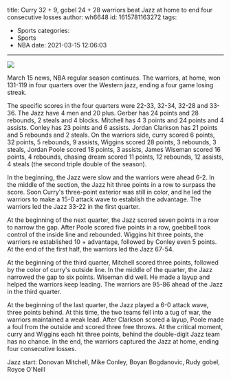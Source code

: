 title: Curry 32 + 9, gobel 24 + 28 warriors beat Jazz at home to end four consecutive losses
author: wh6648
id: 1615781163272
tags: 
- Sports
categories: 
- Sports
- NBA
date: 2021-03-15 12:06:03
---
![](https://p7.itc.cn/images01/20210315/43f714b3bb784d37a881b49ebfbbae9d.jpeg)


March 15 news, NBA regular season continues. The warriors, at home, won 131-119 in four quarters over the Western jazz, ending a four game losing streak.

The specific scores in the four quarters were 22-33, 32-34, 32-28 and 33-36. The Jazz have 4 men and 20 plus. Gerber has 24 points and 28 rebounds, 2 steals and 4 blocks. Mitchell has 4 3 points and 24 points and 4 assists. Conley has 23 points and 6 assists. Jordan Clarkson has 21 points and 5 rebounds and 2 steals. On the warriors side, curry scored 6 points, 32 points, 5 rebounds, 9 assists, Wiggins scored 28 points, 3 rebounds, 3 steals, Jordan Poole scored 18 points, 3 assists, James Wiseman scored 16 points, 4 rebounds, chasing dream scored 11 points, 12 rebounds, 12 assists, 4 steals (the second triple double of the season).

In the beginning, the Jazz were slow and the warriors were ahead 6-2. In the middle of the section, the Jazz hit three points in a row to surpass the score. Soon Curry's three-point exterior was still in color, and he led the warriors to make a 15-0 attack wave to establish the advantage. The warriors led the Jazz 33-22 in the first quarter.

At the beginning of the next quarter, the Jazz scored seven points in a row to narrow the gap. After Poole scored five points in a row, goebbell took control of the inside line and rebounded. Wiggins hit three points, the warriors re established 10 + advantage, followed by Conley even 5 points. At the end of the first half, the warriors led the Jazz 67-54.

At the beginning of the third quarter, Mitchell scored three points, followed by the color of curry's outside line. In the middle of the quarter, the Jazz narrowed the gap to six points. Wiseman did well. He made a layup and helped the warriors keep leading. The warriors are 95-86 ahead of the Jazz in the third quarter.

At the beginning of the last quarter, the Jazz played a 6-0 attack wave, three points behind. At this time, the two teams fell into a tug of war, the warriors maintained a weak lead. After Clarkson scored a layup, Poole made a foul from the outside and scored three free throws. At the critical moment, curry and Wiggins each hit three points, behind the double-digit Jazz team has no chance. In the end, the warriors captured the Jazz at home, ending four consecutive losses.

Jazz start: Donovan Mitchell, Mike Conley, Boyan Bogdanovic, Rudy gobel, Royce O'Neill

